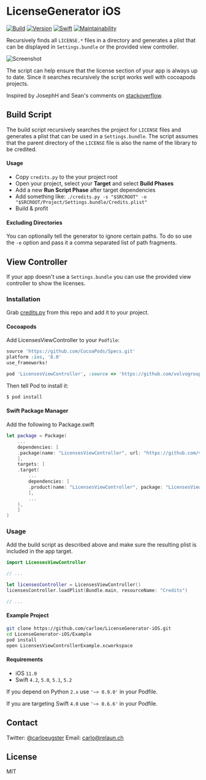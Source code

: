 # LicenseGenerator iOS

[![Build](https://img.shields.io/travis/carloe/LicenseGenerator-iOS.svg?style=flat)](https://travis-ci.org/carloe/LicenseGenerator-iOS)
[![Version](https://img.shields.io/cocoapods/v/LicensesViewController.svg?style=flat)](http://cocoapods.org/pods/LicensesViewController)
[![Swift](https://img.shields.io/badge/Swift-5.x-orange.svg?style=flat)](https://swift.org/blog/swift-5-released/)
[![Maintainability](https://api.codeclimate.com/v1/badges/eefaf4d31b8469ec893d/maintainability)](https://codeclimate.com/github/carloe/LicenseGenerator-iOS/maintainability)

Recursively finds all `LICENSE.*` files in a directory and generates a plist that can be displayed in `Settings.bundle` or the provided view controller.

![Screenshot](screenshot.png)

The script can help ensure that the license section of your app is always up to date. Since it searches recursively the script works well with cocoapods projects.

Inspired by JosephH and Sean's comments on [stackoverflow](http://stackoverflow.com/q/6428353).

## Build Script

The build script recursively searches the project for `LICENSE` files and generates a plist that can be used in a `Settings.bundle`. The script assumes that the parent directory of the `LICENSE` file is also the name of the library to be credited.

#### Usage

* Copy `credits.py` to the your project root
* Open your project, select your **Target** and select **Build Phases**
* Add a new **Run Script Phase** after target dependencies
* Add something like: `./credits.py -s "$SRCROOT" -o "$SRCROOT/Project/Settings.bundle/Credits.plist"`
* Build & profit

#### Excluding Directories
You can optionally tell the generator to ignore certain paths. To do so use the `-e` option and pass it a comma separated list of path fragments.

## View Controller
If your app doesn't use a `Settings.bundle` you can use the provided view controller to show the licenses.

### Installation

Grab [credits.py](https://raw.githubusercontent.com/volvogroup-mobility/LicenseGenerator-iOS/main/credits.py) from this repo and add it to your project.

#### Cocoapods

Add LicensesViewController to your `Podfile`:

```ruby
source 'https://github.com/CocoaPods/Specs.git'
platform :ios, '8.0'
use_frameworks!

pod 'LicensesViewController', :source => 'https://github.com/volvogroup-mobility/Podspecs.git' 
```

Then tell Pod to install it:

```bash
$ pod install
```

#### Swift Package Manager

Add the following to Package.swift

``` swift
let package = Package(
    ...
    dependencies: [
    .package(name: "LicensesViewController", url: "https://github.com/volvogroup-mobility/LicenseGenerator-iOS", from: "0.12.0-alpha.1.volvo")
    ],
    targets: [
    .target(
        ...
        dependencies: [
        .product(name: "LicensesViewController", package: "LicensesViewController")
        ],
        ...
    ),
    ]
)
```

### Usage

Add the build script as described above and make sure the resulting plist is included in the app target.

```swift
import LicensesViewController

// ...

let licensesController = LicensesViewController()
licensesController.loadPlist(Bundle.main, resourceName: "Credits")

// ...
```

#### Example Project

```bash
git clone https://github.com/carloe/LicenseGenerator-iOS.git
cd LicenseGenerator-iOS/Example
pod install
open LicensesViewControllerExample.xcworkspace
```

#### Requirements
* iOS `11.0`
* Swift `4.2`, `5.0`, `5.1`, `5.2`

If you depend on Python `2.x` use `'~> 0.9.0'` in your Podfile. 

If you are targeting Swift `4.0` use `'~> 0.6.6'` in your Podfile.

## Contact
Twitter: [@carloeugster](https://twitter.com/carloeugster)
Email: [carlo@relaun.ch](mailto:carlo@relaun.ch)

## License
MIT
